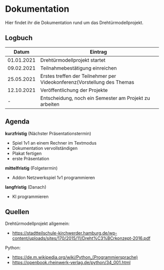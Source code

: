 # Dokumentation

Hier findet ihr die Dokumentation rund um das Drehtürmodellprojekt.

## Logbuch
|Datum|Eintrag|
|-|-|
|01.01.2021|Drehtürmodellprojekt startet|
|09.02.2021|Teilnahmebestätigung einreichen|
|25.05.2021|Erstes treffen der Teilnehmer per Videokonferenz(Vorstellung des Themas|
|12.10.2021|Veröffentlichung der Projekte|
|-|Entscheidung, noch ein Semester am Projekt zu arbeiten|


## Agenda

__kurzfristig__ (Nächster Präsentationstermin)
* Spiel 1v1 an einem Rechner im Textmodus
* Dokumentation vervollständigen
* Plakat fertigen
* erste Präsentation

__mittelfristig__ (Folgetermin)
* Addon Netzwerkspiel 1v1 programmieren

__langfristig__ (Danach)
* KI programmieren

## Quellen

Drehtürmodellprojekt allgemein:
* https://stadtteilschule-kirchwerder.hamburg.de/wp-content/uploads/sites/170/2015/11/Dreht%C3%BCrkonzept-2016.pdf

Python:
* https://de.m.wikipedia.org/wiki/Python_(Programmiersprache)
* https://openbook.rheinwerk-verlag.de/python/34_001.html
